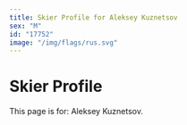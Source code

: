 ```yaml
---
title: Skier Profile for Aleksey Kuznetsov
sex: "M"
id: "17752"
image: "/img/flags/rus.svg" 
---
```


# Skier Profile

This page is for: Aleksey Kuznetsov.
    